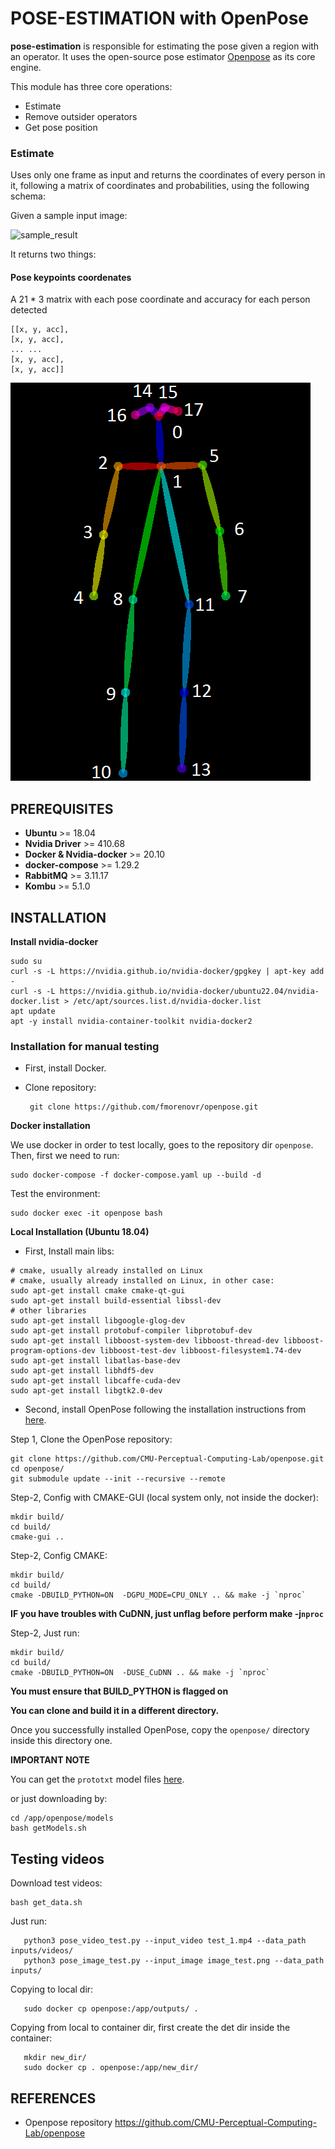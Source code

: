 # POSE-ESTIMATION with OpenPose

**pose-estimation** is responsible for estimating the pose given a region with an operator. It uses the open-source pose
estimator [Openpose](https://github.com/CMU-Perceptual-Computing-Lab/openpose) as its core engine.

This module has three core operations:

- Estimate
- Remove outsider operators
- Get pose position

### Estimate

Uses only one frame as input and returns the coordinates of every person in it, following a matrix of coordinates and
probabilities, using the following schema:

Given a sample input image:

![sample_result](.github/media/openpose_sample_input.jpeg)


It returns two things:

#### Pose keypoints coordenates

A 21 * 3 matrix with each pose coordinate and accuracy for each person detected 
```
[[x, y, acc],
[x, y, acc], 
... ...
[x, y, acc],
[x, y, acc]]
```

![openpose_ids ](.github/media/openpose-ids.png)

## PREREQUISITES

* **Ubuntu** >= 18.04
* **Nvidia Driver** >= 410.68
* **Docker & Nvidia-docker** >=  20.10
* **docker-compose** >= 1.29.2
* **RabbitMQ** >= 3.11.17
* **Kombu** >= 5.1.0

## INSTALLATION

**Install nvidia-docker**

```
sudo su
curl -s -L https://nvidia.github.io/nvidia-docker/gpgkey | apt-key add -
curl -s -L https://nvidia.github.io/nvidia-docker/ubuntu22.04/nvidia-docker.list > /etc/apt/sources.list.d/nvidia-docker.list
apt update
apt -y install nvidia-container-toolkit nvidia-docker2
```

### Installation for manual testing

* First, install Docker.

* Clone repository:
  ```
   git clone https://github.com/fmorenovr/openpose.git
  ```

**Docker installation**

We use docker in order to test locally, goes to the repository dir `openpose`. Then, first we need to run:

```
sudo docker-compose -f docker-compose.yaml up --build -d
```

Test the environment:

```
sudo docker exec -it openpose bash
```

**Local Installation (Ubuntu 18.04)**

* First, Install main libs:

```
# cmake, usually already installed on Linux
# cmake, usually already installed on Linux, in other case:
sudo apt-get install cmake cmake-qt-gui
sudo apt-get install build-essential libssl-dev
# other libraries
sudo apt-get install libgoogle-glog-dev
sudo apt-get install protobuf-compiler libprotobuf-dev
sudo apt-get install libboost-system-dev libboost-thread-dev libboost-program-options-dev libboost-test-dev libboost-filesystem1.74-dev
sudo apt-get install libatlas-base-dev
sudo apt-get install libhdf5-dev
sudo apt-get install libcaffe-cuda-dev
sudo apt-get install libgtk2.0-dev
```

* Second, install OpenPose following the installation instructions from [here](https://github.com/CMU-Perceptual-Computing-Lab/openpose/blob/master/doc/installation/0_index.md).


Step 1, Clone the OpenPose repository:

```
git clone https://github.com/CMU-Perceptual-Computing-Lab/openpose.git
cd openpose/
git submodule update --init --recursive --remote
```

Step-2, Config with CMAKE-GUI (local system only, not inside the docker):

```
mkdir build/
cd build/
cmake-gui ..
```

Step-2, Config CMAKE:

```
mkdir build/
cd build/
cmake -DBUILD_PYTHON=ON  -DGPU_MODE=CPU_ONLY .. && make -j `nproc`
```

**IF you have troubles with CuDNN, just unflag before perform make -j`nproc`**

Step-2, Just run:

```
mkdir build/
cd build/
cmake -DBUILD_PYTHON=ON  -DUSE_CuDNN .. && make -j `nproc`
```

**You must ensure that BUILD_PYTHON is flagged on**

**You can clone and build it in a different directory.**

Once you successfully installed OpenPose, copy the `openpose/` directory inside this directory one.


**IMPORTANT NOTE**

You can get the `prototxt` model files [here](https://github.com/CMU-Perceptual-Computing-Lab/openpose/tree/master/models).

or just downloading by:

```
cd /app/openpose/models
bash getModels.sh
```

## Testing videos

Download test videos:

```
bash get_data.sh
```

Just run:

```
   python3 pose_video_test.py --input_video test_1.mp4 --data_path inputs/videos/
   python3 pose_image_test.py --input_image image_test.png --data_path inputs/
```

Copying to local dir:

```
   sudo docker cp openpose:/app/outputs/ .
```

Copying from local to container dir, first create the det dir inside the container:

```
   mkdir new_dir/
   sudo docker cp . openpose:/app/new_dir/
```

## REFERENCES

- Openpose repository
https://github.com/CMU-Perceptual-Computing-Lab/openpose
